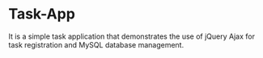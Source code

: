 # Task-App
 It is a simple task application that demonstrates the use of jQuery Ajax for task registration  and MySQL database management.
